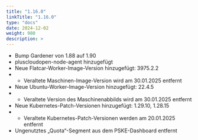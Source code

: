 ```yaml
---
title: "1.16.0"
linkTitle: "1.16.0"
type: "docs"
date: 2024-12-02
weight: 980
description: >
---
```


- Bump Gardener von 1.88 auf 1.90
- pluscloudopen-node-agent hinzugefügt
- Neue Flatcar-Worker-Image-Version hinzugefügt: 3975.2.2
- - Veraltete Maschinen-Image-Version wird am 30.01.2025 entfernt
- Neue Ubuntu-Worker-Image-Version hinzugefügt: 22.4.5
- - Veraltete Version des Maschinenabbilds wird am 30.01.2025 entfernt
- Neue Kubernetes-Patch-Versionen hinzugefügt: 1.29.10, 1.28.15
- - Veraltete Kubernetes-Patch-Versionen werden am 20.01.2025 entfernt
- Ungenutztes „Quota“-Segment aus dem PSKE-Dashboard entfernt